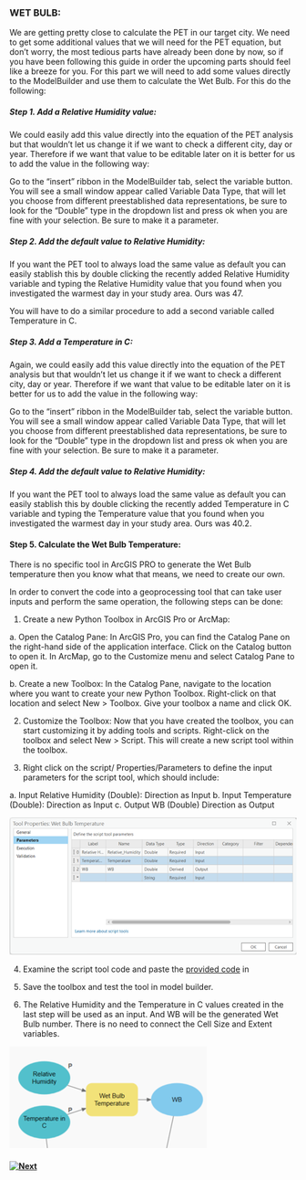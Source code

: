 ### 	WET BULB: 
We are getting pretty close to calculate the PET in our target city. We need to get some additional values that we will need for the PET equation, but don’t worry, the most tedious parts have already been done by now, so if you have been following this guide in order the upcoming parts should feel like a breeze for you. For this part we will need to add some values directly to the ModelBuilder and use them to calculate the Wet Bulb. For this do the following:

##### Step 1. Add a Relative Humidity value: 
We could easily add this value directly into the equation of the PET analysis but that wouldn’t let us change it if we want to check a different city, day or year. Therefore if we want that value to be editable later on it is better for us to add the value in the following way:

Go to the “insert” ribbon in the ModelBuilder tab, select the variable button. You will see a small window appear called Variable Data Type, that will let you choose from different preestablished data representations, be sure to look for the “Double” type in the dropdown list and press ok when you are fine with your selection. Be sure to make it a parameter.

##### Step 2. Add the default value to Relative Humidity: 
If you want the PET tool to always load the same value as default you can easily stablish this by double clicking the recently added  Relative Humidity variable and typing the Relative Humidity value that you found when you investigated the warmest day in your study area. Ours was 47. 

You will have to do a similar procedure to add a second variable called Temperature in C.

##### Step 3. Add a Temperature in C: 
Again, we could easily add this value directly into the equation of the PET analysis but that wouldn’t let us change it if we want to check a different city, day or year. Therefore if we want that value to be editable later on it is better for us to add the value in the following way:

Go to the “insert” ribbon in the ModelBuilder tab, select the variable button. You will see a small window appear called Variable Data Type, that will let you choose from different preestablished data representations, be sure to look for the “Double” type in the dropdown list and press ok when you are fine with your selection. Be sure to make it a parameter.

##### Step 4. Add the default value to Relative Humidity: 
If you want the PET tool to always load the same value as default you can easily stablish this by double clicking the recently added  Temperature in C variable and typing the Temperature value that you found when you investigated the warmest day in your study area. Ours was 40.2. 

#### Step 5. Calculate the Wet Bulb Temperature: 
There is no specific tool in ArcGIS PRO to generate the Wet Bulb temperature then you know what that means, we need to create our own.

In order to convert the code into a geoprocessing tool that can take user inputs and perform the same operation, the following steps can be done:

1)	Create a new Python Toolbox in ArcGIS Pro or ArcMap:

a.	Open the Catalog Pane: In ArcGIS Pro, you can find the Catalog Pane on the right-hand side of the application interface. Click on the Catalog button to open it. In ArcMap, go to the Customize menu and select Catalog Pane to open it.

b.	Create a new Toolbox: In the Catalog Pane, navigate to the location where you want to create your new Python Toolbox. Right-click on that location and select New > Toolbox. Give your toolbox a name and click OK.

2)	Customize the Toolbox: Now that you have created the toolbox, you can start customizing it by adding tools and scripts. Right-click on the toolbox and select New > Script. This will create a new script tool within the toolbox.

3)	Right click  on the script/ Properties/Parameters to define the input parameters for the script tool, which should include:

a.	Input Relative Humidity (Double): Direction as Input
b.	Input Temperature (Double): Direction as Input
c.	Output WB (Double) Direction as Output

![Alt text](image-22.png)

4)	Examine the script tool code and paste the [provided code](WetbulbTemp.py) in

5)	Save the toolbox and test the tool in model builder.

6)	The Relative Humidity and the Temperature in C values created in the last step will be used as an input. And WB will be the generated Wet Bulb number. There is no need to connect the Cell Size and Extent variables.

![Alt text](image-23.png)

#### [![Next]](Section%202-6.md)

<!---------------------------------------------------------------------------->

[Next]: https://img.shields.io/badge/Next-37a779?style=for-the-badge
